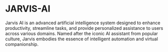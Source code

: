 # JARVIS-AI
Jarvis AI is an advanced artificial intelligence system designed to enhance productivity, streamline tasks, and provide personalized assistance to users across various domains. Named after the iconic AI assistant from popular culture, Jarvis embodies the essence of intelligent automation and virtual companionship. 

